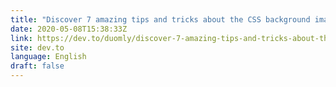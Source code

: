 ```yaml
---
title: "Discover 7 amazing tips and tricks about the CSS background image"
date: 2020-05-08T15:38:33Z
link: https://dev.to/duomly/discover-7-amazing-tips-and-tricks-about-the-css-background-image-39b0?utm_medium=RSS&utm_source=news.12bit.vn
site: dev.to
language: English
draft: false
---
```

